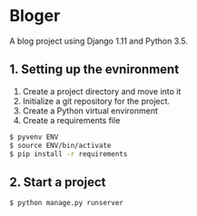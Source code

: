 # Bloger
A blog project using Django 1.11 and Python 3.5.

## 1. Setting up the evnironment
1. Create a project directory and move into it
2. Initialize a git repository for the project.
3. Create a Python virtual environment
4. Create a requirements file

```bash
$ pyvenv ENV
$ source ENV/bin/activate
$ pip install -r requirements
```

## 2. Start a project
```bash
$ python manage.py runserver
```
